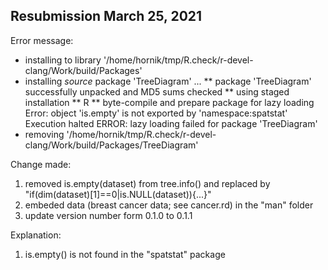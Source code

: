 ## Resubmission March 25, 2021

Error message:
* installing to library '/home/hornik/tmp/R.check/r-devel-clang/Work/build/Packages'
* installing *source* package 'TreeDiagram' ...
** package 'TreeDiagram' successfully unpacked and MD5 sums checked
** using staged installation
** R
** byte-compile and prepare package for lazy loading
Error: object 'is.empty' is not exported by 'namespace:spatstat'
Execution halted
ERROR: lazy loading failed for package 'TreeDiagram'
* removing '/home/hornik/tmp/R.check/r-devel-clang/Work/build/Packages/TreeDiagram'

Change made:
1) removed is.empty(dataset) from tree.info() and replaced by "if(dim(dataset)[1]==0|is.NULL(dataset)){...}"
2) embeded data (breast cancer data; see cancer.rd) in the "man" folder
3) update version number form 0.1.0 to 0.1.1

Explanation:
1) is.empty() is not found in the "spatstat" package
